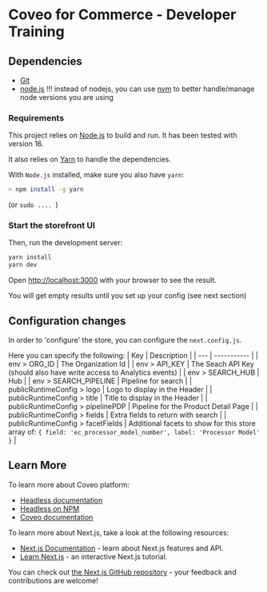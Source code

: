 # Coveo for Commerce - Developer Training

## Dependencies

- [Git](https://git-scm.com/download)
- [node.js](https://nodejs.org/en/)
  !!! instead of nodejs, you can use [nvm](https://github.com/nvm-sh/nvm) to better handle/manage node versions you are using

### Requirements

This project relies on [Node.js](https://nodejs.org/) to build and run. It has been tested with version 16.

It also relies on [Yarn](https://yarnpkg.com/) to handle the dependencies.

With `Node.js` installed, make sure you also have `yarn`:

```bash
> npm install -g yarn
```

(or `sudo .... `)

### Start the storefront UI

Then, run the development server:

```bash
yarn install
yarn dev
```

Open [http://localhost:3000](http://localhost:3000) with your browser to see the result.

You will get empty results until you set up your config (see next section)

## Configuration changes

In order to 'configure' the store, you can configure the `next.config.js`.

Here you can specify the following:
| Key | Description |
| --- | ----------- |
| env > ORG_ID | The Organization Id |
| env > API_KEY | The Seach API Key (should also have write access to Analytics events) |
| env > SEARCH_HUB | Hub |
| env > SEARCH_PIPELINE | Pipeline for search |
| publicRuntimeConfig > logo | Logo to display in the Header |
| publicRuntimeConfig > title | Title to display in the Header |
| publicRuntimeConfig > pipelinePDP | Pipeline for the Product Detail Page |
| publicRuntimeConfig > fields | Extra fields to return with search |
| publicRuntimeConfig > facetFields | Additional facets to show for this store array of: `{ field: 'ec_processor_model_number', label: 'Processor Model' }` |

## Learn More

To learn more about Coveo platform:

- [Headless documentation](https://docs.coveo.com/en/headless/latest/)
- [Headless on NPM](https://www.npmjs.com/package/@coveo/headless)
- [Coveo documentation](https://docs.coveo.com)

To learn more about Next.js, take a look at the following resources:

- [Next.js Documentation](https://nextjs.org/docs) - learn about Next.js features and API.
- [Learn Next.js](https://nextjs.org/learn) - an interactive Next.js tutorial.

You can check out [the Next.js GitHub repository](https://github.com/vercel/next.js/) - your feedback and contributions are welcome!
